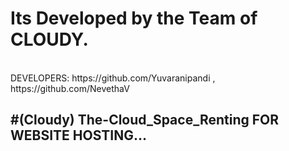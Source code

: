 <h1>Its Developed by the Team of CLOUDY.</h1>
<br>
DEVELOPERS: https://github.com/Yuvaranipandi , https://github.com/NevethaV 
<br>
<b>
<h2>
#(Cloudy) The-Cloud_Space_Renting FOR WEBSITE HOSTING...
  </h2>
</b>
